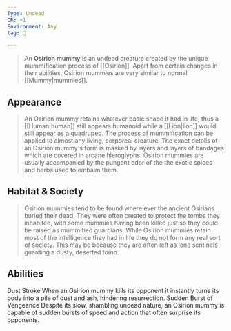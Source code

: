 ```yaml
---
Type: Undead
CR: +1
Environment: Any
tag: 👹

---
```


> An **Osirion mummy** is an undead creature created by the unique mummification process of [[Osirion]]. Apart from certain changes in their abilities, Osirion mummies are very similar to normal [[Mummy|mummies]].



## Appearance

> An Osirion mummy retains whatever basic shape it had in life, thus a [[Human|human]] still appears humanoid while a [[Lion|lion]] would still appear as a quadruped. The process of mummification can be applied to almost any living, corporeal creature. The exact details of an Osirion mummy's form is masked by layers and layers of bandages which are covered in arcane hieroglyphs. Osirion mummies are usually accompanied by the pungent odor of the the exotic spices and herbs used to embalm them.


## Habitat & Society

> Osirion mummies tend to be found where ever the ancient Osirians buried their dead. They were often created to protect the tombs they  inhabited, with some mummies having been killed just so they could be raised as mummified guardians. While Osirion mummies retain most of the intelligence they had in life they do not form any real sort of society. This may be because they are often left as lone sentinels guarding a dusty, deserted tomb.


## Abilities

Dust Stroke
When an Osirion mummy kills its opponent it instantly turns its body into a pile of dust and ash, hindering resurrection.
Sudden Burst of Vengeance
Despite its slow, shambling undead nature, an Osirion mummy is capable of sudden bursts of speed and action that often surprise its opponents.






